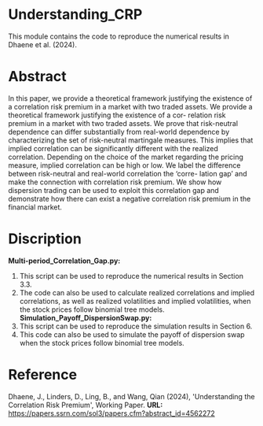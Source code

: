 # Understanding_CRP
This module contains the code to reproduce the numerical results in Dhaene et al. (2024).

# Abstract
In this paper, we provide a theoretical framework justifying the existence of a correlation risk premium in a market with two traded assets. We provide a theoretical framework justifying the existence of a cor- relation risk premium in a market with two traded assets. We prove that risk-neutral dependence can differ substantially from real-world dependence by characterizing the set of risk-neutral martingale measures. This implies that implied correlation can be significantly different with the realized correlation. Depending on the choice of the market regarding the pricing measure, implied correlation can be high or low. We label the difference between risk-neutral and real-world correlation the ‘corre- lation gap’ and make the connection with correlation risk premium. We show how dispersion trading can be used to exploit this correlation gap and demonstrate how there can exist a negative correlation risk premium in the financial market. 

# Discription
**Multi-period_Correlation_Gap.py:**
1. This script can be used to reproduce the numerical results in Section 3.3.
2. The code can also be used to calculate realized correlations and implied correlations, as well as realized volatilities and implied volatilities, when the stock prices follow binomial tree models.
**Simulation_Payoff_DispersionSwap.py:**
1. This script can be used to reproduce the simulation results in Section 6.
2. This code can also be used to simulate the payoff of dispersion swap when the stock prices follow binomial tree models.

# Reference
Dhaene, J., Linders, D., Ling, B., and Wang, Qian (2024), 'Understanding the Correlation Risk Premium', Working Paper. 
**URL:** https://papers.ssrn.com/sol3/papers.cfm?abstract_id=4562272



